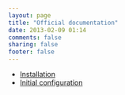 ```yaml
---
layout: page
title: "Official documentation"
date: 2013-02-09 01:14
comments: false
sharing: false
footer: false
---
```


* [Installation](installation/)
* [Initial configuration](initial-configuration/)
